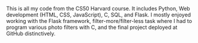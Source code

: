 This is all my code from the CS50 Harvard course. It includes Python, Web development (HTML, CSS, JavaScript), C, SQL, and Flask. I mostly enjoyed working with the Flask framework, filter-more/filter-less task where I had to program various photo filters with C, and the final project deployed at GitHub distinctively.
